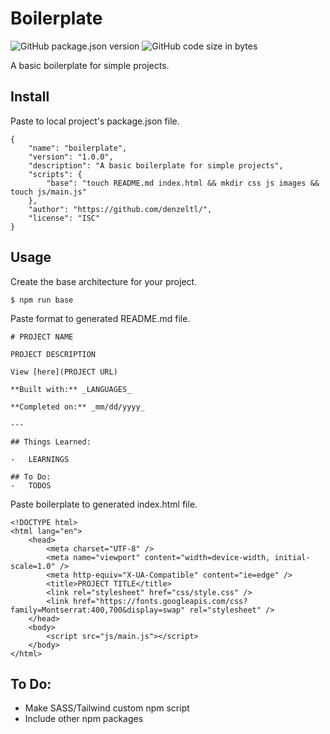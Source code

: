 # Boilerplate

![GitHub package.json version](https://img.shields.io/github/package-json/v/denzeltl/boilerplate) ![GitHub code size in bytes](https://img.shields.io/github/languages/code-size/denzeltl/boilerplate)

A basic boilerplate for simple projects.

## Install

Paste to local project's package.json file.

```
{
    "name": "boilerplate",
    "version": "1.0.0",
    "description": "A basic boilerplate for simple projects",
    "scripts": {
        "base": "touch README.md index.html && mkdir css js images && touch js/main.js"
    },
    "author": "https://github.com/denzeltl/",
    "license": "ISC"
}
```

## Usage

Create the base architecture for your project.

```
$ npm run base
```

Paste format to generated README.md file.

```
# PROJECT NAME

PROJECT DESCRIPTION

View [here](PROJECT URL)

**Built with:** _LANGUAGES_

**Completed on:** _mm/dd/yyyy_

---

## Things Learned:

-   LEARNINGS

## To Do:
-   TODOS
```

Paste boilerplate to generated index.html file.

```
<!DOCTYPE html>
<html lang="en">
    <head>
        <meta charset="UTF-8" />
        <meta name="viewport" content="width=device-width, initial-scale=1.0" />
        <meta http-equiv="X-UA-Compatible" content="ie=edge" />
        <title>PROJECT TITLE</title>
        <link rel="stylesheet" href="css/style.css" />
        <link href="https://fonts.googleapis.com/css?family=Montserrat:400,700&display=swap" rel="stylesheet" />
    </head>
    <body>
        <script src="js/main.js"></script>
    </body>
</html>
```

## To Do:

-   Make SASS/Tailwind custom npm script
-   Include other npm packages
